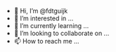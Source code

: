 - 👋 Hi, I’m @fdtguijk
- 👀 I’m interested in ...
- 🌱 I’m currently learning ...
- 💞️ I’m looking to collaborate on ...
- 📫 How to reach me ...

<!---
fdtguijk/fdtguijk is a ✨ special ✨ repository because its `README.md` (this file) appears on your GitHub profile.
You can click the Preview link to take a look at your changes.
--->
